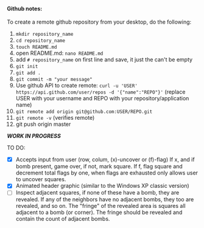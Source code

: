 #### Github notes:
To create a remote github repository from your desktop, do the following:
1. `mkdir repository_name`
2. `cd repository_name`
3. `touch README.md`
4. open README.md:
   `nano README.md`
5.  add `# repository_name` on first line and save, it just the can't be empty 
6.  `git init`
7.  `git add .`
8.  `git commit -m "your message"`
9.  Use github API to create remote:
   `curl -u 'USER' https://api.github.com/user/repos -d '{"name":"REPO"}'`
   (replace USER with your username and REPO with your repository/application name)
10. `git remote add origin git@github.com:USER/REPO.git`
11. `git remote -v`
    (verifies remote)
7. git push origin master

***WORK IN PROGRESS***

TO DO: 
- [x] Accepts input from user (row, colum, (x)-uncover or (f)-flag) If x, and if bomb present, game over, if not, mark square. If f, flag square and decrement total flags by one, when flags are exhausted only allows user to uncover squares.
- [x] Animated header graphic (similar to the Windows XP classic version)
- [ ] Inspect adjacent squares, if none of these have a bomb, they are revealed. If any of the neighbors have no adjacent bombs, they too are revealed, and so on. The "fringe" of the revealed area is squares all adjacent to a bomb (or corner). The fringe should be revealed and contain the count of adjacent bombs.

